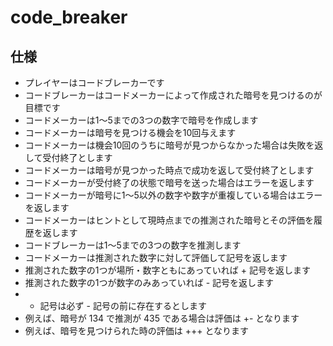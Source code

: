# code_breaker


## 仕様

- プレイヤーはコードブレーカーです
- コードブレーカーはコードメーカーによって作成された暗号を見つけるのが目標です
- コードメーカーは1〜5までの3つの数字で暗号を作成します
- コードメーカーは暗号を見つける機会を10回与えます
- コードメーカーは機会10回のうちに暗号が見つからなかった場合は失敗を返して受付終了とします
- コードメーカーは暗号が見つかった時点で成功を返して受付終了とします
- コードメーカーが受付終了の状態で暗号を送った場合はエラーを返します
- コードメーカーが暗号に1〜5以外の数字や数字が重複している場合はエラーを返します
- コードメーカーはヒントとして現時点までの推測された暗号とその評価を履歴を返します
- コードブレーカーは1〜5までの3つの数字を推測します
- コードメーカーは推測された数字に対して評価して記号を返します
- 推測された数字の1つが場所・数字ともにあっていれば + 記号を返します
- 推測された数字の1つが数字のみあっていれば - 記号を返します
- + 記号は必ず - 記号の前に存在するとします
- 例えば、暗号が 134 で推測が 435 である場合は評価は +- となります
- 例えば、暗号を見つけられた時の評価は +++ となります
